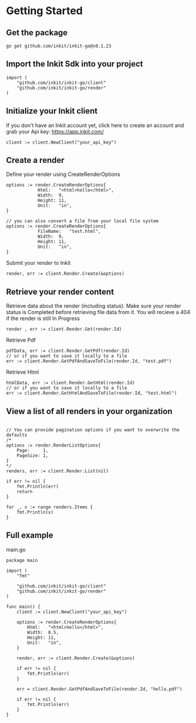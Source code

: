 # Getting Started

## Get the package
`go get github.com/inkit/inkit-go@v0.1.23`

## Import the Inkit Sdk into your project
```golang
import (
	"github.com/inkit/inkit-go/client"
	"github.com/inkit/inkit-go/render"
)
```

## Initialize your Inkit client
If you don't have an Inkit account yet, click here to create an account and grab your Api key: https://app.inkit.com/
```golang
client := client.NewClient("your_api_key")
```

## Create a render
Define your render using CreateRenderOptions
```golang
options := render.CreateRenderOptions{
			Html:   "<html>hello</html>",
			Width:  9,
			Height: 11,
			Unit:   "in",
}

// you can also convert a file from your local file system
options := render.CreateRenderOptions{
			FileName:   "test.html",
			Width:  9,
			Height: 11,
			Unit:   "in",
}
```
Submit your render to Inkit
```golang
render, err := client.Render.Create(&options)
```

## Retrieve your render content

Retrieve data about the render (including status). Make sure your render status is Completed before retrieving file data from it. You will recieve a 404 if the render is still In Progress
```golang
render , err := client.Render.Get(render.Id)
```

Retrieve Pdf
```golang
pdfData, err := client.Render.GetPdf(render.Id)
// or if you want to save it locally to a file
err := client.Render.GetPdfAndSaveToFile(render.Id, "test.pdf")
```

Retrieve Html
```golang
htmlData, err := client.Render.GetHtml(render.Id)
// or if you want to save it locally to a file
err := client.Render.GetHtmlAndSaveToFile(render.Id, "test.html")
```

## View a list of all renders in your organization

```golang

// You can provide pagination options if you want to overwrite the defaults
/*
options := render.RenderListOptions{
	Page:     1,
	PageSize: 1,
}
*/
renders, err := client.Render.List(nil)

if err != nil {
	fmt.Println(err)
	return
}

for _, x := range renders.Items {
	fmt.Println(x)
}

```


## Full example

main.go
```golang
package main

import (
	"fmt"

	"github.com/inkit/inkit-go/client"
	"github.com/inkit/inkit-go/render"
)

func main() {
	client := client.NewClient("your_api_key")

	options := render.CreateRenderOptions{
		Html:   "<html>hello</html>",
		Width:  8.5,
		Height: 11,
		Unit:   "in",
	}

	render, err := client.Render.Create(&options)

	if err != nil {
		fmt.Println(err)
	}

	err = client.Render.GetPdfAndSaveToFile(render.Id, "hello.pdf")

	if err != nil {
		fmt.Println(err)
	}
}
```

